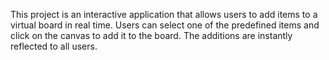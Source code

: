 This project is an interactive application that allows users to add items to a virtual board in real time. Users can select one of the predefined items and click on the canvas to add it to the board. The additions are instantly reflected to all users.
